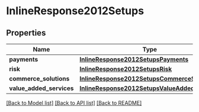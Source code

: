 # InlineResponse2012Setups

## Properties
Name | Type | Description | Notes
------------ | ------------- | ------------- | -------------
**payments** | [**InlineResponse2012SetupsPayments**](InlineResponse2012SetupsPayments.md) |  | [optional] 
**risk** | [**InlineResponse2012SetupsRisk**](InlineResponse2012SetupsRisk.md) |  | [optional] 
**commerce_solutions** | [**InlineResponse2012SetupsCommerceSolutions**](InlineResponse2012SetupsCommerceSolutions.md) |  | [optional] 
**value_added_services** | [**InlineResponse2012SetupsValueAddedServices**](InlineResponse2012SetupsValueAddedServices.md) |  | [optional] 

[[Back to Model list]](../README.md#documentation-for-models) [[Back to API list]](../README.md#documentation-for-api-endpoints) [[Back to README]](../README.md)


